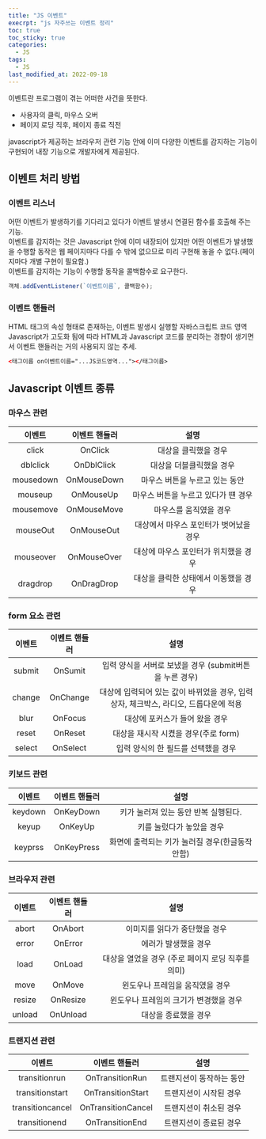 ```yaml
---
title: "JS 이벤트"
execrpt: "js 자주쓰는 이벤트 정리"
toc: true
toc_sticky: true
categories:
  - JS
tags:
  - JS
last_modified_at: 2022-09-18
---
```

이벤트란 프로그램이 겪는 어떠한 사건을 뜻한다.  
- 사용자의 클릭, 마우스 오버
- 페이지 로딩 직후, 페이지 종료 직전
  
javascript가 제공하는 브라우저 관련 기능 안에 이미 다양한 이벤트를 감지하는 기능이 구현되어 내장 기능으로 개발자에게 제공된다.
## 이벤트 처리 방법

### 이벤트 리스너
어떤 이벤트가 발생하기를 기다리고 있다가 이벤트 발생시 연결된 함수를 호출해 주는 기능.  
이벤트를 감지하는 것은 Javascript 안에 이미 내장되어 있지만 어떤 이벤트가 발생했을 수행할 동작은 웹 페이지마다 다를 수 밖에 없으므로 미리 구현해 놓을 수 없다.(페이지마다 개별 구현이 필요함.)  
이벤트를 감지하는 기능이 수행할 동작을 콜백함수로 요구한다.
```js
객체.addEventListener(`이벤트이름`, 콜백함수);
```
### 이벤트 핸들러
HTML 태그의 속성 형태로 존재하는, 이벤트 발생시 실행할 자바스크립트 코드 영역  
Javascript가 고도화 됨에 따라 HTML과 Javascript 코드를 분리하는 경향이 생기면서 이벤트 핸들러는 거의 사용되지 않는 추세.
```html
<태그이름 on이벤트이름="...JS코드영역..."></태그이름>
```
## Javascript 이벤트 종류
### 마우스 관련

|  이벤트   | 이벤트 핸들러 |                  설명                  |
| :-------: | :-----------: | :------------------------------------: |
|   click   |    OnClick    |          대상을 클릭했을 경우          |
| dblclick  |  OnDblClick   |        대상을 더블클릭했을 경우        |
| mousedown |  OnMouseDown  |     마우스 버튼을 누르고 있는 동안     |
|  mouseup  |   OnMouseUp   |  마우스 버튼을 누르고 있다가 떈 경우   |
| mousemove |  OnMouseMove  |         마우스를 움직였을 경우         |
| mouseOut  |  OnMouseOut   | 대상에서 마우스 포인터가 벗어났을 경우 |
| mouseover |  OnMouseOver  |  대상에 마우스 포인터가 위치했을 경우  |
| dragdrop  |  OnDragDrop   |  대상을 클릭한 상태에서 이동했을 경우  |


### form 요소 관련

| 이벤트 | 이벤트 핸들러 |                                         설명                                         |
| :----: | :-----------: | :----------------------------------------------------------------------------------: |
| submit |    OnSumit    |               입력 양식을 서버로 보냈을 경우 (submit버튼을 누른 경우)                |
| change |   OnChange    | 대상에 입력되어 있는 값이 바뀌었을 경우, 입력상자, 체크박스, 라디오, 드롭다운에 적용 |
|  blur  |    OnFocus    |                            대상에 포커스가 들어 왔을 경우                            |
| reset  |    OnReset    |                         대상을 재시작 시켰을 경우(주로 form)                         |
| select |   OnSelect    |                         입력 양식의 한 필드를 선택했을 경우                          |


### 키보드 관련

| 이벤트  | 이벤트 핸들러 |                      설명                      |
| :-----: | :-----------: | :--------------------------------------------: |
| keydown |   OnKeyDown   |      키가 눌러져 있는 동안 반복 실행된다.      |
|  keyup  |    OnKeyUp    |           키를 눌렀다가 놓았을 경우            |
| keyprss |  OnKeyPress   | 화면에 출력되는 키가 눌러질 경우(한글동작안함) |


### 브라우저 관련

| 이벤트 | 이벤트 핸들러 |                       설명                        |
| :----: | :-----------: | :-----------------------------------------------: |
| abort  |    OnAbort    |           이미지를 읽다가 중단했을 경우           |
| error  |    OnError    |               에러가 발생했을 경우                |
|  load  |    OnLoad     | 대상을 열었을 경우 (주로 페이지 로딩 직후를 의미) |
|  move  |    OnMove     |          윈도우나 프레임을 움직였을 경우          |
| resize |   OnResize    |      윈도우나 프레임의 크기가 변경했을 경우       |
| unload |   OnUnload    |               대상을 종료했을 경우                |


### 트랜지션 관련

|      이벤트      |   이벤트 핸들러    |           설명           |
| :--------------: | :----------------: | :----------------------: |
|  transitionrun   |  OnTransitionRun   | 트랜지션이 동작하는 동안 |
| transitionstart  | OnTransitionStart  |  트랜지션이 시작된 경우  |
| transitioncancel | OnTransitionCancel |  트랜지션이 취소된 경우  |
|  transitionend   |  OnTransitionEnd   |  트랜지션이 종료된 경우  |



